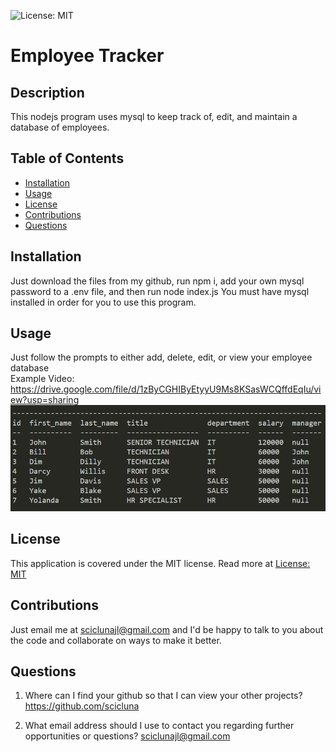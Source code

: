 ![License: MIT](https://img.shields.io/badge/License-MIT-yellow.svg)

# Employee Tracker

## Description

This nodejs program uses mysql to keep track of, edit, and maintain a database of employees.

## Table of Contents

- [Installation](#installation)
- [Usage](#usage)
- [License](#license)
- [Contributions](#contributions)
- [Questions](#questions)

## Installation

Just download the files from my github, run npm i, add your own mysql password to a .env file, and then run node index.js
You must have mysql installed in order for you to use this program.

## Usage

Just follow the prompts to either add, delete, edit, or view your employee database  
Example Video: https://drive.google.com/file/d/1zByCGHIByEtyyU9Ms8KSasWCQffdEqIu/view?usp=sharing
![](/assets/example.png)

## License

This application is covered under the MIT license. Read more at [License: MIT](https://opensource.org/licenses/MIT)

## Contributions

Just email me at sciclunajl@gmail.com and I'd be happy to talk to you about the code and collaborate on ways to make it better.

## Questions

1. Where can I find your github so that I can view your other projects? https://github.com/scicluna

2. What email address should I use to contact you regarding further opportunities or questions? sciclunajl@gmail.com
